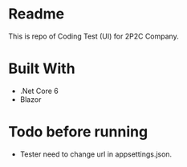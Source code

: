 # Readme
This is repo of Coding Test (UI) for 2P2C Company.

# Built With
- .Net Core 6
- Blazor

# Todo before running
- Tester need to change url in appsettings.json.
